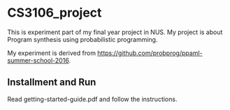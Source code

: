 # CS3106_project
This is experiment part of my final year project in NUS. My project is about Program synthesis using probabilistic programming. 

My experiment is derived from https://github.com/probprog/ppaml-summer-school-2016.

## Installment and Run
Read getting-started-guide.pdf and follow the instructions.
